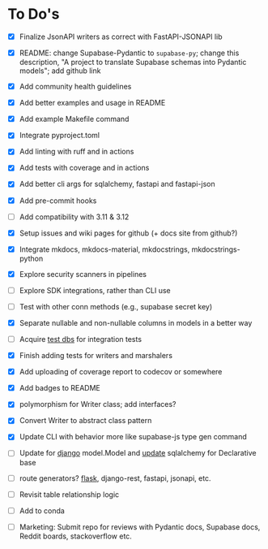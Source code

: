 # To Do's

- [x] Finalize JsonAPI writers as correct with FastAPI-JSONAPI lib
- [x] README: change Supabase-Pydantic to `supabase-py`; change this description, "A project to translate Supabase schemas into Pydantic models"; add github link
- [x] Add community health guidelines
- [x] Add better examples and usage in README
- [x] Add example Makefile command
- [x] Integrate pyproject.toml
- [x] Add linting with ruff and in actions
- [x] Add tests with coverage and in actions
- [x] Add better cli args for sqlalchemy, fastapi and fastapi-json
- [x] Add pre-commit hooks
- [ ] Add compatibility with 3.11 & 3.12
- [x] Setup issues and wiki pages for github (+ docs site from github?)
- [x] Integrate mkdocs, mkdocs-material, mkdocstrings, mkdocstrings-python
- [x] Explore security scanners in pipelines
- [ ] Explore SDK integrations, rather than CLI use
- [ ] Test with other conn methods (e.g., supabase secret key)
- [x] Separate nullable and non-nullable columns in models in a better way
- [ ] Acquire [test dbs](https://github.com/morenoh149/postgresDBSamples) for integration tests
- [x] Finish adding tests for writers and marshalers
- [x] Add uploading of coverage report to codecov or somewhere
- [x] Add badges to README
- [x] polymorphism for Writer class; add interfaces?

- [x] Convert Writer to abstract class pattern
- [x] Update CLI with behavior more like supabase-js type gen command
- [ ] Update for [django](https://docs.djangoproject.com/en/5.0/topics/db/models/#automatic-primary-key-fields) model.Model and [update](https://docs.sqlalchemy.org/en/20/tutorial/metadata.html#declaring-mapped-classes) sqlalchemy for Declarative base
- [ ] route generators? [flask](https://www.reddit.com/r/flask/comments/gyf22b/if_you_are_using_flask_you_should_start_using/), django-rest, fastapi, jsonapi, etc.
- [ ] Revisit table relationship logic
- [ ] Add to conda
- [ ] Marketing: Submit repo for reviews with Pydantic docs, Supabase docs, Reddit boards, stackoverflow etc.